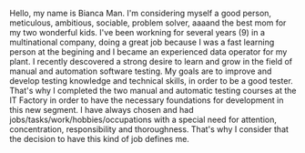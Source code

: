 Hello, my name is Bianca Man. I'm considering myself a good person, meticulous, ambitious, sociable, problem solver, aaaand the best mom for my two wonderful kids. 
I've been workning for several years (9) in a multinational company, doing a great job because I was a fast learning person at the begining and I became an experienced data operator for my plant.
I recently descovered a strong desire to learn and grow in the field of manual and automation software testing. My goals are to improve and develop testing knowledge and technical skills, in order to be a good tester. 
That's why I completed the two manual and automatic testing courses at the IT Factory in order to have the necessary foundations for development in this new segment.
I have always chosen and had jobs/tasks/work/hobbies/occupations with a special need for attention, concentration, responsibility and thoroughness. That's why I consider that the decision to have this kind of job defines me.
